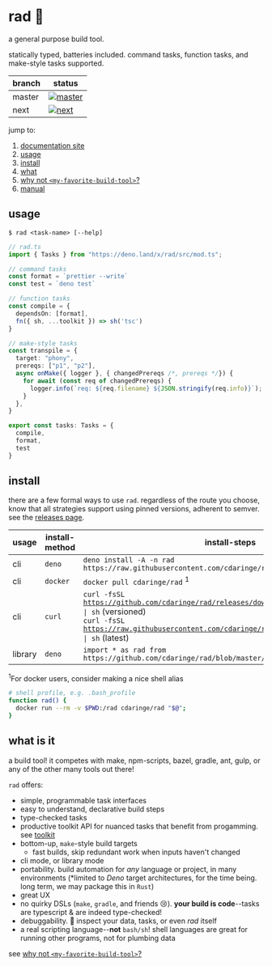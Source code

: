 # rad 💯

a general purpose build tool.

statically typed, batteries included. command tasks, function tasks, and make-style tasks supported.

| branch | status |
| ------ | ------------ |
| master | [![master](https://github.com/cdaringe/rad/workflows/master/badge.svg)](https://github.com/cdaringe/rad/actions?query=workflow%3Amaster) |
| next   | [![next](https://github.com/cdaringe/rad/workflows/next/badge.svg?branch=next)](https://github.com/cdaringe/rad/actions?query=workflow%3Anext) |

jump to:

1. [documentation site](https://cdaringe.github.io/rad/) <!--NOSITE-->
2. [usage](#usage)
3. [install](#install)
4. [what](#what-is-it)
5. [why not `<my-favorite-build-tool>`?](https://cdaringe.github.io/rad/#why-not-my-favorite-build-tool)
6. [manual](https://cdaringe.github.io/rad/#manual)

## usage

`$ rad <task-name> [--help]`

```ts
// rad.ts
import { Tasks } from "https://deno.land/x/rad/src/mod.ts";

// command tasks
const format = `prettier --write`
const test = `deno test`

// function tasks
const compile = {
  dependsOn: [format],
  fn({ sh, ...toolkit }) => sh('tsc')
}

// make-style tasks
const transpile = {
  target: "phony",
  prereqs: ["p1", "p2"],
  async onMake({ logger }, { changedPrereqs /*, prereqs */}) {
    for await (const req of changedPrereqs) {
      logger.info(`req: ${req.filename} ${JSON.stringify(req.info)}`);
    }
  },
}

export const tasks: Tasks = {
  compile,
  format,
  test
}
```

## install

there are a few formal ways to use `rad`. regardless of the route you choose,
know that all strategies support using pinned versions, adherent to semver.
see the [releases page](https://github.com/cdaringe/rad/releases).

| usage | install-method | install-steps |
| -- | -- | -- |
| cli | `deno` | `deno install -A -n rad https://raw.githubusercontent.com/cdaringe/rad/master/src/bin.ts` |
| cli | `docker` | `docker pull cdaringe/rad` <sup>1</sup>|
| cli | `curl` | <code>curl -fsSL https://github.com/cdaringe/rad/releases/download/v1.2.0/install.sh \| sh</code> (versioned)<br /><code>curl -fsSL https://raw.githubusercontent.com/cdaringe/rad/master/assets/install.sh \| sh</code> (latest) |
| library | `deno` | `import * as rad from https://github.com/cdaringe/rad/blob/master/src/mod.ts` |


<sup>1</sup>For docker users, consider making a nice shell alias

```bash
# shell profile, e.g. .bash_profile
function rad() {
  docker run --rm -v $PWD:/rad cdaringe/rad "$@";
}
```

## what is it

a build tool! it competes with make, npm-scripts, bazel, gradle, ant, gulp, or any of the
other many tools out there!

`rad` offers:

- simple, programmable task interfaces
- easy to understand, declarative build steps
- type-checked tasks
- productive toolkit API for nuanced tasks that benefit from progamming. see [toolkit](#toolkit)<!-- @todo write toolkit docs-->
- bottom-up, `make`-style build targets
  - fast builds, skip redundant work when inputs haven't changed
- cli mode, or library mode
- portability. build automation for _any_ language or project, in many environments (*limited to _Deno_ target architectures, for the time being. long term, we may package this in `Rust`)
- great UX
- no quirky DSLs (`make`, `gradle`, and friends 😢). **your build is code**--tasks are typescript & are indeed type-checked!
- debuggability. 🐛 inspect your data, tasks, or even _rad_ itself
- a real scripting language--**not** `bash/sh`! shell languages are great for running other programs, not for plumbing data

see [why not `<my-favorite-build-tool>`?](https://cdaringe.github.io/rad/#why-not-my-favorite-build-tool)

